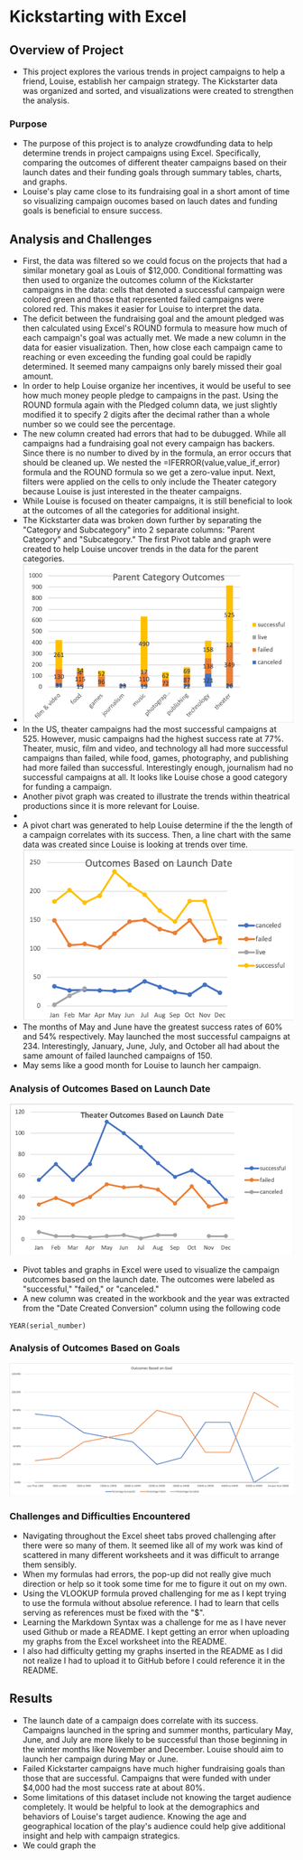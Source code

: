 # Kickstarting with Excel
## Overview of Project
* This project explores the various trends in project campaigns to help a friend, Louise, establish her campaign strategy. The Kickstarter data was organized and sorted, and visualizations were created to strengthen the analysis. 
### Purpose
* The purpose of this project is to analyze crowdfunding data to help determine trends in project campaigns using Excel. Specifically, comparing the outcomes of different theater campaigns based on their launch dates and their funding goals through summary tables, charts, and graphs.  
* Louise's play came close to its fundraising goal in a short amont of time so visualizing campaign oucomes based on lauch dates and funding goals is beneficial to ensure success.
## Analysis and Challenges
* First, the data was filtered so we could focus on the projects that had a similar monetary goal as Louis of $12,000. Conditional formatting was then used to organize the outcomes column of the Kickstarter campaigns in the data: cells that denoted a successful campaign were colored green and those that represented failed campaigns were colored red. This makes it easier for Louise to interpret the data.
* The deficit between the fundraising goal and the amount pledged was then calculated using Excel's ROUND formula to measure how much of each campaign's goal was actually met. We made a new column in the data for easier visualization. Then, how close each campaign came to reaching or even exceeding the funding goal could be rapidly determined. It seemed many campaigns only barely missed their goal amount.
* In order to help Louise organize her incentives, it would be useful to see how much money people pledge to campaigns in the past. Using the ROUND formula again with the Pledged column data, we just slightly modified it to specify 2 digits after the decimal rather than a whole number so we could see the percentage.   
* The new column created had errors that had to be dubugged. While all campaigns had a fundraising goal not every campaign has backers. Since there is no number to dived by in the formula, an error occurs that should be cleaned up. We nested the =IFERROR(value,value_if_error) formula and the ROUND formula so we get a zero-value input. Next, filters were applied on the cells to only include the Theater category because Louise is just interested in the theater campaigns. 
* While Louise is focused on theater campaigns, it is still beneficial to look at the outcomes of all the categories for additional insight.
* The Kickstarter data was broken down further by separating the "Category and Subcategory" into 2 separate columns: "Parent Category" and "Subcategory." The first Pivot table and graph were created to help Louise uncover trends in the data for the parent categories. 
* ![](ParentCategoryOutcomes.png)
* In the US, theater campaigns had the most successful campaigns at 525. However, music campaigns had the highest success rate at 77%. Theater, music, film and video, and technology all had more successful campaigns than failed, while food, games, photography, and publishing had more failed than successful. Interestingly enough, journalism had no successful campaigns at all. It looks like Louise chose a good category for funding a campaign. 
* Another pivot graph was created to illustrate the trends within theatrical productions since it is more relevant for Louise.
* 
* A pivot chart was generated to help Louise determine if the the length of a campaign correlates with its success. Then, a line chart with the same data was created since Louise is looking at trends over time. 
![](Outcomes_Based_On_Launch_Date.png)
* The months of May and June have the greatest success rates of 60% and 54% respectively. May launched the most successful campaigns at 234. Interestingly, January, June, July, and October all had about the same amount of failed launched campaigns of 150. 
* May sems like a good month for Louise to launch her campaign. 
### Analysis of Outcomes Based on Launch Date
![](Theater_Outcomes_vs_Launch.png)
* Pivot tables and graphs in Excel were used to visualize the campaign outcomes based on the launch date. The outcomes were labeled as "successful," "failed," or "canceled."
* A new column was created in the workbook and the year was extracted from the "Date Created Conversion" column using the following code
```
YEAR(serial_number)
```
### Analysis of Outcomes Based on Goals
![](Outcomes_vs_Goals.png)
### Challenges and Difficulties Encountered
* Navigating throughout the Excel sheet tabs proved challenging after there were so many of them. It seemed like all of my work was kind of scattered in many different worksheets and it was difficult to arrange them sensibly. 
* When my formulas had errors, the pop-up did not really give much direction or help so it took some time for me to figure it out on my own. 
* Using the VLOOKUP formula proved challenging for me as I kept trying to use the formula without absolue reference. I had to learn that cells serving as references must be fixed with the "$".
* Learning the Markdown Syntax was a challenge for me as I have never used Github or made a README. I kept getting an error when uploading my graphs from the Excel worksheet into the README. 
* I also had difficulty getting my graphs inserted in the README as I did not realize I had to upload it to GitHub before I could reference it in the README.
## Results
* The launch date of a campaign does correlate with its success. Campaigns launched in the spring and summer months, particulary May, June, and July are more likely to be successful than those beginning in the winter months like November and December. Louise should aim to launch her campaign during May or June. 
* Failed Kickstarter campaigns have much higher fundraising goals than those that are successful. Campaigns that were funded with under $4,000 had the most success rate at about 80%.  
* Some limitations of this dataset include not knowing the target audience completely. It would be helpful to look at the demographics and behaviors of Louise's target audience. Knowing the age and geographical location of the play's audience could help give additional insight and help with campaign strategics. 
* We could graph the 
